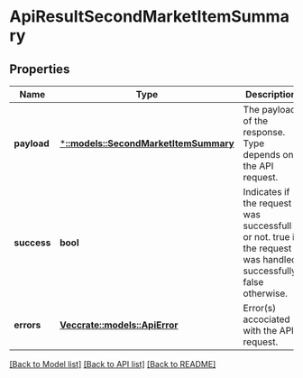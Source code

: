 # ApiResultSecondMarketItemSummary

## Properties
Name | Type | Description | Notes
------------ | ------------- | ------------- | -------------
**payload** | [***::models::SecondMarketItemSummary**](SecondMarketItemSummary.md) | The payload of the response. Type depends on the API request. | [optional] [default to null]
**success** | **bool** | Indicates if the request was successfull or not.  true if the request was handled successfully, false otherwise. | [default to null]
**errors** | [**Vec<crate::models::ApiError>**](ApiError.md) | Error(s) accociated with the API request. | [optional] [default to null]

[[Back to Model list]](../README.md#documentation-for-models) [[Back to API list]](../README.md#documentation-for-api-endpoints) [[Back to README]](../README.md)


